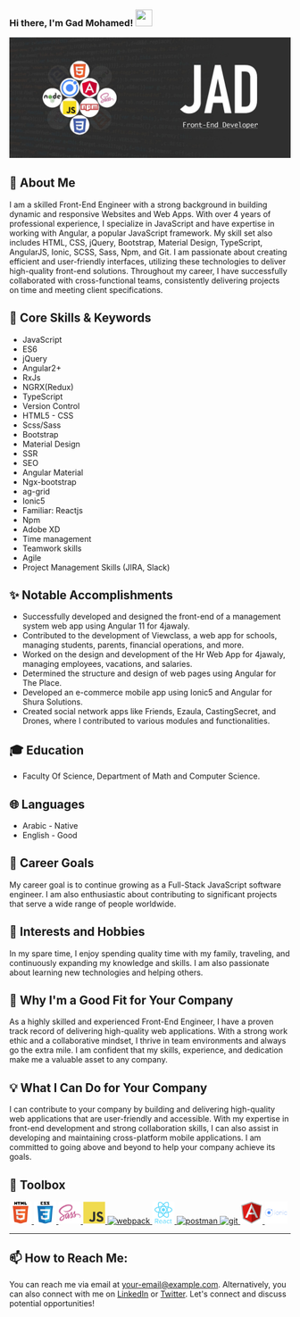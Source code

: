### Hi there, I'm Gad Mohamed! <img src="https://raw.githubusercontent.com/MartinHeinz/MartinHeinz/master/wave.gif" height="30px" width="30px">

![Hi there!](https://raw.githubusercontent.com/GadMohamed/GadMohamed/main/WhatsApp%20Image%202021-10-07%20at%203.10.22%20PM.jpeg)

## :book: About Me
I am a skilled Front-End Engineer with a strong background in building dynamic and responsive Websites and Web Apps. With over 4 years of professional experience, I specialize in JavaScript and have expertise in working with Angular, a popular JavaScript framework. My skill set also includes HTML, CSS, jQuery, Bootstrap, Material Design, TypeScript, AngularJS, Ionic, SCSS, Sass, Npm, and Git. I am passionate about creating efficient and user-friendly interfaces, utilizing these technologies to deliver high-quality front-end solutions. Throughout my career, I have successfully collaborated with cross-functional teams, consistently delivering projects on time and meeting client specifications.

## :wrench: Core Skills & Keywords
- JavaScript
- ES6
- jQuery
- Angular2+
- RxJs
- NGRX(Redux)
- TypeScript
- Version Control
- HTML5 - CSS
- Scss/Sass
- Bootstrap
- Material Design
- SSR
- SEO
- Angular Material
- Ngx-bootstrap
- ag-grid
- Ionic5
- Familiar: Reactjs
- Npm
- Adobe XD
- Time management
- Teamwork skills
- Agile
- Project Management Skills (JIRA, Slack)

## :sparkles: Notable Accomplishments
- Successfully developed and designed the front-end of a management system web app using Angular 11 for 4jawaly.
- Contributed to the development of Viewclass, a web app for schools, managing students, parents, financial operations, and more.
- Worked on the design and development of the Hr Web App for 4jawaly, managing employees, vacations, and salaries.
- Determined the structure and design of web pages using Angular for The Place.
- Developed an e-commerce mobile app using Ionic5 and Angular for Shura Solutions.
- Created social network apps like Friends, Ezaula, CastingSecret, and Drones, where I contributed to various modules and functionalities.

## :mortar_board: Education
- Faculty Of Science, Department of Math and Computer Science.

## :globe_with_meridians: Languages
- Arabic - Native
- English - Good

## :briefcase: Career Goals
My career goal is to continue growing as a Full-Stack JavaScript software engineer. I am also enthusiastic about contributing to significant projects that serve a wide range of people worldwide.

## :art: Interests and Hobbies
In my spare time, I enjoy spending quality time with my family, traveling, and continuously expanding my knowledge and skills. I am also passionate about learning new technologies and helping others.

## :handshake: Why I'm a Good Fit for Your Company
As a highly skilled and experienced Front-End Engineer, I have a proven track record of delivering high-quality web applications. With a strong work ethic and a collaborative mindset, I thrive in team environments and always go the extra mile. I am confident that my skills, experience, and dedication make me a valuable asset to any company.

## :bulb: What I Can Do for Your Company
I can contribute to your company by building and delivering high-quality web applications that are user-friendly and accessible. With my expertise in front-end development and strong collaboration skills, I can also assist in developing and maintaining cross-platform mobile applications. I am committed to going above and beyond to help your company achieve its goals.

## 🧰 Toolbox

<p align="left">
    <a href="https://www.w3.org/html/" target="_blank"> <img src="https://raw.githubusercontent.com/devicons/devicon/master/icons/html5/html5-original-wordmark.svg" alt="html5" width="40" height="40"/> </a>
    <a href="https://www.w3schools.com/css/" target="_blank"> <img src="https://raw.githubusercontent.com/devicons/devicon/master/icons/css3/css3-original-wordmark.svg" alt="css3" width="40" height="40"/> </a>
    <a href="https://sass-lang.com" target="_blank"> <img src="https://raw.githubusercontent.com/devicons/devicon/master/icons/sass/sass-original.svg" alt="sass" width="40" height="40"/> </a>
    <a href="https://developer.mozilla.org/en-US/docs/Web/JavaScript" target="_blank"> <img src="https://raw.githubusercontent.com/devicons/devicon/master/icons/javascript/javascript-original.svg" alt="javascript" width="40" height="40"/> </a>
    <a href="https://webpack.js.org/" target="_blank"> <img src="https://www.vectorlogo.zone/logos/js_webpack/js_webpack-icon.svg" alt="webpack" width="40" height="40"/> </a>
    <a href="https://reactjs.org/" target="_blank"> <img src="https://raw.githubusercontent.com/devicons/devicon/master/icons/react/react-original-wordmark.svg" alt="react" width="40" height="40"/> </a>
    <a href="https://www.postman.com/" target="_blank"> <img src="https://www.vectorlogo.zone/logos/getpostman/getpostman-icon.svg" alt="postman" width="40" height="40"/> </a>
    <a href="https://git-scm.com/" target="_blank"> <img src="https://www.vectorlogo.zone/logos/git-scm/git-scm-icon.svg" alt="git" width="40" height="40"/> </a>
    <a href="https://angular.io/" target="_blank"> <img src="https://raw.githubusercontent.com/devicons/devicon/master/icons/angularjs/angularjs-original.svg" alt="angular" width="40" height="40"/> </a>
    <a href="https://ionicframework.com/" target="_blank"> <img src="https://raw.githubusercontent.com/devicons/devicon/master/icons/ionic/ionic-original-wordmark.svg" alt="ionic" width="40" height="40"/> </a>
    <!-- Add your skills and technologies here -->
</p>

---

## 📫 How to Reach Me:
You can reach me via email at [your-email@example.com](mailto:gad.mohamed366@gmail.com). Alternatively, you can also connect with me on [LinkedIn](https://www.linkedin.com/in/gadmohamedgad/) or [Twitter](https://twitter.com/GadMoha99556492). Let's connect and discuss potential opportunities!
